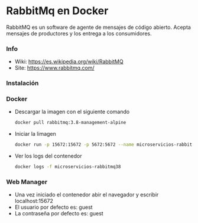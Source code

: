 # RabbitMq en Docker
RabbitMQ es un software de agente de mensajes de código abierto. Acepta mensajes de productores y los entrega a los consumidores.
### Info
- Wiki: https://es.wikipedia.org/wiki/RabbitMQ
- Site: https://www.rabbitmq.com/

### Instalación
### Docker
- Descargar la imagen con el siguiente comando
    ```sh
    docker pull rabbitmq:3.8-management-alpine
    ```
- Iniciar la limagen
    ```sh 
    docker run -p 15672:15672 -p 5672:5672 --name microservicios-rabbitmq38 --network springcloud -d rabbitmq:3.8-management-alpine
    ```
- Ver los logs del contenedor
    ```sh
    docker logs -f microservicios-rabbitmq38
    ```
### Web Manager
- Una vez iniciado el contenedor abir el navegador y escribir localhost:15672
- El usuario por defecto es: guest
- La contraseña por defecto es: guest